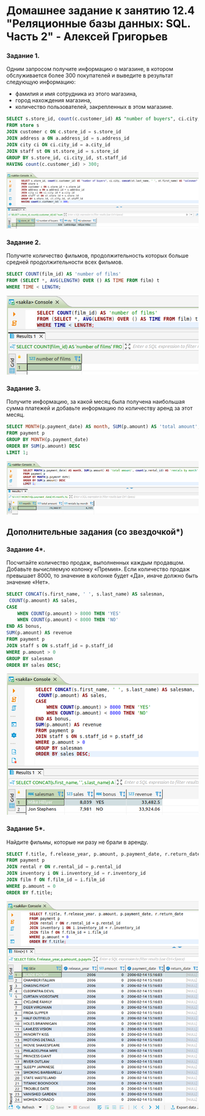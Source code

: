 # Домашнее задание к занятию 12.4 "Реляционные базы данных: SQL. Часть 2" - Алексей Григорьев

### Задание 1.

Одним запросом получите информацию о магазине, в котором обслуживается более 300 покупателей и выведите в результат следующую информацию: 
- фамилия и имя сотрудника из этого магазина,
- город нахождения магазина,
- количество пользователей, закрепленных в этом магазине.

```sql
SELECT s.store_id, count(c.customer_id) AS "number of buyers", ci.city, concat(st.last_name, ' ', st.first_name) AS "salesman"
FROM store s
JOIN customer c ON c.store_id = s.store_id
JOIN address a ON a.address_id = s.address_id
JOIN city ci ON ci.city_id = a.city_id
JOIN staff st ON st.store_id = s.store_id
GROUP BY s.store_id, ci.city_id, st.staff_id
HAVING count(c.customer_id) > 300;
```

![image](https://github.com/gralvic/12.4_SQL_PART_2/blob/main/SQL_PART_2_TASK_01.png)

### Задание 2.

Получите количество фильмов, продолжительность которых больше средней продолжительности всех фильмов.

```sql
SELECT COUNT(film_id) AS 'number of films'
FROM (SELECT *, AVG(LENGTH) OVER () AS TIME FROM film) t
WHERE TIME < LENGTH;
```

![image](https://github.com/gralvic/12.4_SQL_PART_2/blob/main/SQL_PART_2_TASK_02.png)

### Задание 3.

Получите информацию, за какой месяц была получена наибольшая сумма платежей и добавьте информацию по количеству аренд за этот месяц.

```sql
SELECT MONTH(p.payment_date) AS month, SUM(p.amount) AS 'total amount', count(p.rental_id) AS 'rentals by month'
FROM payment p
GROUP BY MONTH(p.payment_date)
ORDER BY SUM(p.amount) DESC
LIMIT 1;
```

![image](https://github.com/gralvic/12.4_SQL_PART_2/blob/main/SQL_PART_2_TASK_03.png)

## Дополнительные задания (со звездочкой*)

### Задание 4*.

Посчитайте количество продаж, выполненных каждым продавцом. Добавьте вычисляемую колонку «Премия». Если количество продаж превышает 8000, то значение в колонке будет «Да», 
иначе должно быть значение «Нет».

```sql
SELECT CONCAT(s.first_name, ' ', s.last_name) AS salesman,
 COUNT(p.amount) AS sales,
CASE
	WHEN COUNT(p.amount) > 8000 THEN 'YES'
	WHEN COUNT(p.amount) < 8000 THEN 'NO'
END AS bonus,
SUM(p.amount) AS revenue
FROM payment p
JOIN staff s ON s.staff_id = p.staff_id
WHERE p.amount > 0
GROUP BY salesman
ORDER BY sales DESC;
```

![image](https://github.com/gralvic/12.4_SQL_PART_2/blob/main/SQL_PART_2_TASK_04.png)

### Задание 5*.

Найдите фильмы, которые ни разу не брали в аренду.

```sql
SELECT f.title, f.release_year, p.amount, p.payment_date, r.return_date
FROM payment p
JOIN rental r ON r.rental_id = p.rental_id
JOIN inventory i ON i.inventory_id = r.inventory_id
JOIN film f ON f.film_id = i.film_id
WHERE p.amount = 0
ORDER BY f.title;
```

![image](https://github.com/gralvic/12.4_SQL_PART_2/blob/main/SQL_PART_2_TASK_05.png)
